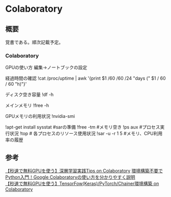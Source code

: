 # Colaboratory

## 概要
覚書である。順次記載予定。  

### Colaboratory
GPUの使い方
編集→ノートブックの設定

経過時間の確認
!cat /proc/uptime | awk '{print $1 /60 /60 /24 "days (" $1 / 60 / 60 "h)"}'

ディスク空き容量
!df -h

メインメモリ
!free -h

GPUメモリの利用状況
!nvidia-smi

!apt-get install sysstat #sarの準備
!free -tm #メモリ空き
!ps aux #プロセス実行状況
!top # 各プロセスのリソース使用状況
!sar -u -r 1 5 #メモリ、CPU利用率の履歴



## 参考
[【秒速で無料GPUを使う】深層学習実践Tips on Colaboratory](https://qiita.com/tomo_makes/items/b3c60b10f7b25a0a5935)
[環境構築不要でPython入門！Google Colaboratoryの使い方を分かりやすく説明](https://cpp-learning.com/python_colaboratory/)  
[【秒速で無料GPUを使う】TensorFow(Keras)/PyTorch/Chainer環境構築 on Colaboratory](https://qiita.com/tomo_makes/items/f70fe48c428d3a61e131)
